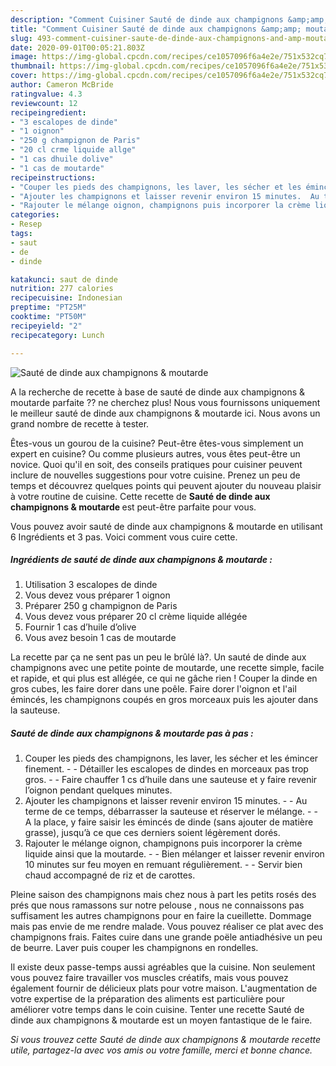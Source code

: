 ```yaml
---
description: "Comment Cuisiner Sauté de dinde aux champignons &amp;amp; moutarde"
title: "Comment Cuisiner Sauté de dinde aux champignons &amp;amp; moutarde"
slug: 493-comment-cuisiner-saute-de-dinde-aux-champignons-and-amp-moutarde
date: 2020-09-01T00:05:21.803Z
image: https://img-global.cpcdn.com/recipes/ce1057096f6a4e2e/751x532cq70/saute-de-dinde-aux-champignons-moutarde-photo-principale-de-la-recette.jpg
thumbnail: https://img-global.cpcdn.com/recipes/ce1057096f6a4e2e/751x532cq70/saute-de-dinde-aux-champignons-moutarde-photo-principale-de-la-recette.jpg
cover: https://img-global.cpcdn.com/recipes/ce1057096f6a4e2e/751x532cq70/saute-de-dinde-aux-champignons-moutarde-photo-principale-de-la-recette.jpg
author: Cameron McBride
ratingvalue: 4.3
reviewcount: 12
recipeingredient:
- "3 escalopes de dinde"
- "1 oignon"
- "250 g champignon de Paris"
- "20 cl crme liquide allge"
- "1 cas dhuile dolive"
- "1 cas de moutarde"
recipeinstructions:
- "Couper les pieds des champignons, les laver, les sécher et les émincer finement.  Détailler les escalopes de dindes en morceaux pas trop gros.  Faire chauffer 1 cs d’huile dans une sauteuse et y faire revenir l’oignon pendant quelques minutes."
- "Ajouter les champignons et laisser revenir environ 15 minutes.  Au terme de ce temps, débarrasser la sauteuse et réserver le mélange.  A la place, y faire saisir les émincés de dinde (sans ajouter de matière grasse), jusqu’à ce que ces derniers soient légèrement dorés."
- "Rajouter le mélange oignon, champignons puis incorporer la crème liquide ainsi que la moutarde.  Bien mélanger et laisser revenir environ 10 minutes sur feu moyen en remuant régulièrement.  Servir bien chaud accompagné de riz et de carottes."
categories:
- Resep
tags:
- saut
- de
- dinde

katakunci: saut de dinde 
nutrition: 277 calories
recipecuisine: Indonesian
preptime: "PT25M"
cooktime: "PT50M"
recipeyield: "2"
recipecategory: Lunch

---
```



![Sauté de dinde aux champignons &amp; moutarde](https://img-global.cpcdn.com/recipes/ce1057096f6a4e2e/751x532cq70/saute-de-dinde-aux-champignons-moutarde-photo-principale-de-la-recette.jpg)

A la recherche de recette à base de sauté de dinde aux champignons &amp; moutarde parfaite ?? ne cherchez plus! Nous vous fournissons uniquement le meilleur sauté de dinde aux champignons &amp; moutarde ici. Nous avons un grand nombre de recette à tester.

Êtes-vous un gourou de la cuisine? Peut-être êtes-vous simplement un expert en cuisine? Ou comme plusieurs autres, vous êtes peut-être un novice. Quoi qu'il en soit, des conseils pratiques pour cuisiner peuvent inclure de nouvelles suggestions pour votre cuisine. Prenez un peu de temps et découvrez quelques points qui peuvent ajouter du nouveau plaisir à votre routine de cuisine. Cette recette de <strong> Sauté de dinde aux champignons &amp; moutarde </strong> est peut-être parfaite pour vous.

<!--inarticleads1-->

Vous pouvez avoir sauté de dinde aux champignons &amp; moutarde en utilisant 6 Ingrédients et 3 pas. Voici comment vous cuire cette.

##### Ingrédients de sauté de dinde aux champignons &amp; moutarde :

1. Utilisation 3 escalopes de dinde
1. Vous devez vous préparer 1 oignon
1. Préparer 250 g champignon de Paris
1. Vous devez vous préparer 20 cl crème liquide allégée
1. Fournir 1 cas d’huile d’olive
1. Vous avez besoin 1 cas de moutarde


La recette par ça ne sent pas un peu le brûlé là?. Un sauté de dinde aux champignons avec une petite pointe de moutarde, une recette simple, facile et rapide, et qui plus est allégée, ce qui ne gâche rien ! Couper la dinde en gros cubes, les faire dorer dans une poêle. Faire dorer l&#39;oignon et l&#39;ail émincés, les champignons coupés en gros morceaux puis les ajouter dans la sauteuse. 

<!--inarticleads2-->

##### Sauté de dinde aux champignons &amp; moutarde pas à pas :

1. Couper les pieds des champignons, les laver, les sécher et les émincer finement. -  - Détailler les escalopes de dindes en morceaux pas trop gros. -  - Faire chauffer 1 cs d’huile dans une sauteuse et y faire revenir l’oignon pendant quelques minutes.
1. Ajouter les champignons et laisser revenir environ 15 minutes. -  - Au terme de ce temps, débarrasser la sauteuse et réserver le mélange. -  - A la place, y faire saisir les émincés de dinde (sans ajouter de matière grasse), jusqu’à ce que ces derniers soient légèrement dorés.
1. Rajouter le mélange oignon, champignons puis incorporer la crème liquide ainsi que la moutarde. -  - Bien mélanger et laisser revenir environ 10 minutes sur feu moyen en remuant régulièrement. -  - Servir bien chaud accompagné de riz et de carottes.


Pleine saison des champignons mais chez nous à part les petits rosés des prés que nous ramassons sur notre pelouse , nous ne connaissons pas suffisament les autres champignons pour en faire la cueillette. Dommage mais pas envie de me rendre malade. Vous pouvez réaliser ce plat avec des champignons frais. Faites cuire dans une grande poële antiadhésive un peu de beurre. Laver puis couper les champignons en rondelles. 

<!--inarticleads1-->

<p>
Il existe deux passe-temps aussi agréables que la cuisine. Non seulement vous pouvez faire travailler vos muscles créatifs, mais vous pouvez également fournir de délicieux plats pour votre maison. L'augmentation de votre expertise de la préparation des aliments est particulière pour améliorer votre temps dans le coin cuisine. Tenter une recette Sauté de dinde aux champignons &amp; moutarde est un moyen fantastique de le faire.
</p>

<p>
<i>Si vous trouvez cette Sauté de dinde aux champignons &amp; moutarde recette utile, partagez-la avec vos amis ou votre famille, merci et bonne chance.</i>
</p>
